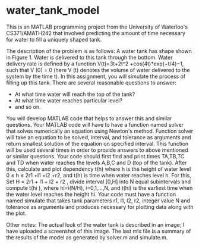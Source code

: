 # water_tank_model
This is an MATLAB programming project from the University of Waterloo's CS371/AMATH242 that involved predicting the amount of time necessary for water to fill a uniquely shaped tank. 
 
The description of the problem is as follows: 
A water tank has shape shown in Figure 1. Water is delivered to this tank through the bottom. Water delivery rate is defined by a function V(t)=3t+2t^2 +cos(4t)*exp(−t/4)−1, such that V (0) = 0 (here V (t) denotes the volume of water delivered to the system by the time t). In this assignment, you will simulate the process of filling up this tank. There are several reasonable questions to answer:
- At what time water will reach the top of the tank?
- At what time water reaches particular level? 
- and so on.
 
You will develop MATLAB code that helps to answer this and similar questions. Your MATLAB code will have to have a function named solver that solves numerically an equation using Newton's method. Function solver will take an equation to be solved, interval, and tolerance as arguments and return smallest solution of the equation on specified interval. This function will be used several times in order to provide answers to above mentioned or similar questions. Your code should first find and print times TA,TB,TC and TD when water reaches the levels A,B,C and D (top of the tank). After this, calculate and plot dependency t(h) where h is the height of water level 0 ≤ h ≤ 2r1 +l1 +l2 +r2, and t(h) is time when water reaches level h. For this, Set H = 2r1 + l1 + l2 + r2 , divide interval [0,H] into N equal subintervals and compute t(hi ), where hi=i(N/H), i=0,1,...,N, and t(hi) is the earliest time when the water level reaches the height hi. Your code must have a function named simulate that takes tank parameters r1, l1, l2, r2, integer value N and tolerance as arguments and produces necessary for plotting data along with the plot.

Other notes:
The actual look of the water tank is described in an image; I have uploaded a screenshot of this image. The last mlx file is a summary of the results of the model as generated by solver.m and simulate.m.
